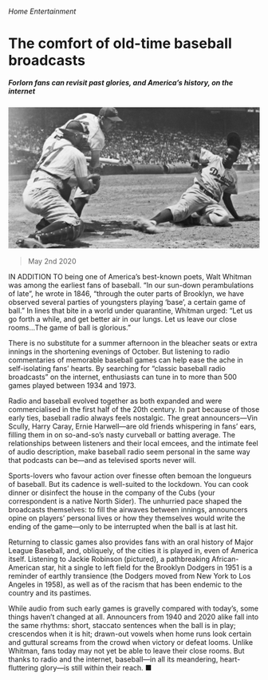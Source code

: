 ###### Home Entertainment

# The comfort of old-time baseball broadcasts 

##### Forlorn fans can revisit past glories, and America’s history, on the internet 

![image](images/20200502_BKP507.jpg) 

> May 2nd 2020 

IN ADDITION TO being one of America’s best-known poets, Walt Whitman was among the earliest fans of baseball. “In our sun-down perambulations of late”, he wrote in 1846, “through the outer parts of Brooklyn, we have observed several parties of youngsters playing ‘base’, a certain game of ball.” In lines that bite in a world under quarantine, Whitman urged: “Let us go forth a while, and get better air in our lungs. Let us leave our close rooms…The game of ball is glorious.”

There is no substitute for a summer afternoon in the bleacher seats or extra innings in the shortening evenings of October. But listening to radio commentaries of memorable baseball games can help ease the ache in self-isolating fans’ hearts. By searching for “classic baseball radio broadcasts” on the internet, enthusiasts can tune in to more than 500 games played between 1934 and 1973.


Radio and baseball evolved together as both expanded and were commercialised in the first half of the 20th century. In part because of those early ties, baseball radio always feels nostalgic. The great announcers—Vin Scully, Harry Caray, Ernie Harwell—are old friends whispering in fans’ ears, filling them in on so-and-so’s nasty curveball or batting average. The relationships between listeners and their local emcees, and the intimate feel of audio description, make baseball radio seem personal in the same way that podcasts can be—and as televised sports never will.

Sports-lovers who favour action over finesse often bemoan the longueurs of baseball. But its cadence is well-suited to the lockdown. You can cook dinner or disinfect the house in the company of the Cubs (your correspondent is a native North Sider). The unhurried pace shaped the broadcasts themselves: to fill the airwaves between innings, announcers opine on players’ personal lives or how they themselves would write the ending of the game—only to be interrupted when the ball is at last hit.

Returning to classic games also provides fans with an oral history of Major League Baseball, and, obliquely, of the cities it is played in, even of America itself. Listening to Jackie Robinson (pictured), a pathbreaking African-American star, hit a single to left field for the Brooklyn Dodgers in 1951 is a reminder of earthly transience (the Dodgers moved from New York to Los Angeles in 1958), as well as of the racism that has been endemic to the country and its pastimes.

While audio from such early games is gravelly compared with today’s, some things haven’t changed at all. Announcers from 1940 and 2020 alike fall into the same rhythms: short, staccato sentences when the ball is in play; crescendos when it is hit; drawn-out vowels when home runs look certain and guttural screams from the crowd when victory or defeat looms. Unlike Whitman, fans today may not yet be able to leave their close rooms. But thanks to radio and the internet, baseball—in all its meandering, heart-fluttering glory—is still within their reach. ■

